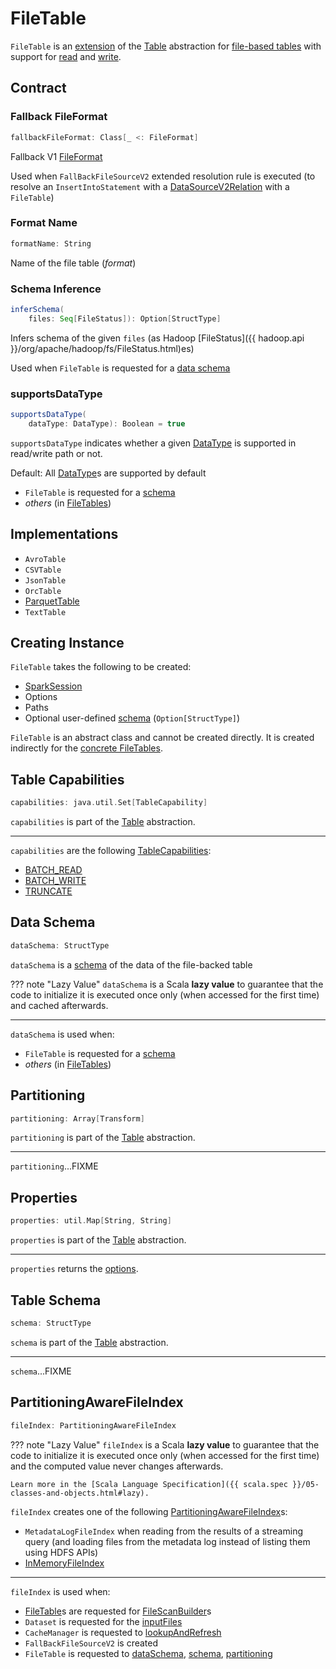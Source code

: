 # FileTable

`FileTable` is an [extension](#contract) of the [Table](../connector/Table.md) abstraction for [file-based tables](#implementations) with support for [read](../connector/SupportsRead.md) and [write](../connector/SupportsWrite.md).

## Contract

### <span id="fallbackFileFormat"> Fallback FileFormat

```scala
fallbackFileFormat: Class[_ <: FileFormat]
```

Fallback V1 [FileFormat](FileFormat.md)

Used when `FallBackFileSourceV2` extended resolution rule is executed (to resolve an `InsertIntoStatement` with a [DataSourceV2Relation](../logical-operators/DataSourceV2Relation.md) with a `FileTable`)

### <span id="formatName"> Format Name

```scala
formatName: String
```

Name of the file table (_format_)

### <span id="inferSchema"> Schema Inference

```scala
inferSchema(
    files: Seq[FileStatus]): Option[StructType]
```

Infers schema of the given `files` (as Hadoop [FileStatus]({{ hadoop.api }}/org/apache/hadoop/fs/FileStatus.html)es)

Used when `FileTable` is requested for a [data schema](#dataSchema)

### <span id="supportsDataType"> supportsDataType

```scala
supportsDataType(
    dataType: DataType): Boolean = true
```

`supportsDataType` indicates whether a given [DataType](../types/DataType.md) is supported in read/write path or not.

Default: All [DataType](../types/DataType.md)s are supported by default

* `FileTable` is requested for a [schema](#schema)
* _others_ (in [FileTables](#implementations))

## Implementations

* `AvroTable`
* `CSVTable`
* `JsonTable`
* `OrcTable`
* [ParquetTable](parquet/ParquetTable.md)
* `TextTable`

## Creating Instance

`FileTable` takes the following to be created:

* <span id="sparkSession"> [SparkSession](../SparkSession.md)
* <span id="options"> Options
* <span id="paths"> Paths
* <span id="userSpecifiedSchema"> Optional user-defined [schema](../types/StructType.md) (`Option[StructType]`)

`FileTable` is an abstract class and cannot be created directly. It is created indirectly for the [concrete FileTables](#implementations).

## <span id="capabilities"> Table Capabilities

```scala
capabilities: java.util.Set[TableCapability]
```

`capabilities` is part of the [Table](../connector/Table.md#capabilities) abstraction.

---

`capabilities` are the following [TableCapabilities](../connector/TableCapability.md):

* [BATCH_READ](../connector/TableCapability.md#BATCH_READ)
* [BATCH_WRITE](../connector/TableCapability.md#BATCH_WRITE)
* [TRUNCATE](../connector/TableCapability.md#TRUNCATE)

## <span id="dataSchema"> Data Schema

```scala
dataSchema: StructType
```

`dataSchema` is a [schema](../types/StructType.md) of the data of the file-backed table

??? note "Lazy Value"
    `dataSchema` is a Scala **lazy value** to guarantee that the code to initialize it is executed once only (when accessed for the first time) and cached afterwards.

---

`dataSchema` is used when:

* `FileTable` is requested for a [schema](#schema)
* _others_ (in [FileTables](#implementations))

## <span id="partitioning"> Partitioning

```scala
partitioning: Array[Transform]
```

`partitioning` is part of the [Table](../connector/Table.md#partitioning) abstraction.

---

`partitioning`...FIXME

## <span id="properties"> Properties

```scala
properties: util.Map[String, String]
```

`properties` is part of the [Table](../connector/Table.md#properties) abstraction.

---

`properties` returns the [options](#options).

## <span id="schema"> Table Schema

```scala
schema: StructType
```

`schema` is part of the [Table](../connector/Table.md#schema) abstraction.

---

`schema`...FIXME

## <span id="fileIndex"> PartitioningAwareFileIndex

```scala
fileIndex: PartitioningAwareFileIndex
```

??? note "Lazy Value"
    `fileIndex` is a Scala **lazy value** to guarantee that the code to initialize it is executed once only (when accessed for the first time) and the computed value never changes afterwards.

    Learn more in the [Scala Language Specification]({{ scala.spec }}/05-classes-and-objects.html#lazy).

`fileIndex` creates one of the following [PartitioningAwareFileIndex](PartitioningAwareFileIndex.md)s:

* `MetadataLogFileIndex` when reading from the results of a streaming query (and loading files from the metadata log instead of listing them using HDFS APIs)
* [InMemoryFileIndex](InMemoryFileIndex.md)

---

`fileIndex` is used when:

* [FileTable](FileTable.md#implementations)s are requested for [FileScanBuilder](FileScanBuilder.md#fileIndex)s
* `Dataset` is requested for the [inputFiles](../Dataset.md#inputFiles)
* `CacheManager` is requested to [lookupAndRefresh](../CacheManager.md#lookupAndRefresh)
* `FallBackFileSourceV2` is created
* `FileTable` is requested to [dataSchema](#dataSchema), [schema](#schema), [partitioning](#partitioning)
